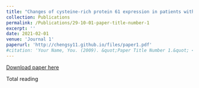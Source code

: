 ```yaml
---
title: "Changes of cysteine-rich protein 61 expression in patients with atherosclerosis and its clinical significance1"
collection: Publications
permalink: /Publications/29-10-01-paper-title-number-1
excerpt: ''
date: 2021-02-01
venue: 'Journal 1'
paperurl: 'http://chengsy11.github.io/files/paper1.pdf'
#citation: 'Your Name, You. (2009). &quot;Paper Title Number 1.&quot; <i>Journal 1</i>. 1(1).'
---
```



[Download paper here](http://chengsy11.github.io/files/paper1.pdf)


Total reading<span id="busuanzi_value_page_pv"></span>